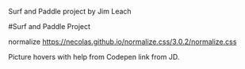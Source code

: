 
Surf and Paddle project by Jim Leach

#Surf and Paddle Project

normalize https://necolas.github.io/normalize.css/3.0.2/normalize.css

Picture hovers with help from Codepen link from JD.
